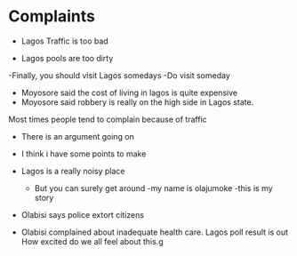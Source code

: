 # Complaints

- Lagos Traffic is too bad

- Lagos pools are too dirty


-Finally, you should visit Lagos somedays
-Do visit someday

- Moyosore said the cost of living in lagos is quite expensive
- Moyosore said robbery is really on the high side in Lagos state.

Most times people tend to complain because of traffic
- There is an argument going on

- I think i have some points to make
- Lagos is a really noisy place
    - But you can surely get around
-my name is olajumoke
-this is my story
- Olabisi says police extort citizens

- Olabisi complained about inadequate health care.
Lagos poll result is out
How excited do we all feel about this.g


